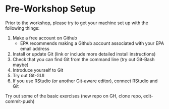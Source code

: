 # Pre-Workshop Setup

Prior to the workshop, please try to get your machine set up with the following things:

1) Make a free account on Github
    - EPA recommends making a Github account associated with your EPA email address
2) Install or update Git (link or include more detailed install instructions)
3) Check that you can find Git from the command line (try out Git-Bash maybe)
4) Introduce yourself to Git
4) Try out Git-GUI
5) If you use RStudio (or another Git-aware editor), connect RStudio and Git

Try out some of the basic exercises (new repo on GH, clone repo, edit-commit-push)
